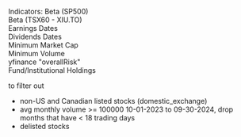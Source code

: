 Indicators:
Beta (SP500)  
Beta (TSX60 - XIU.TO)  
Earnings Dates  
Dividends Dates  
Minimum Market Cap  
Minimum Volume  
yfinance "overallRisk"  
Fund/Institutional Holdings


to filter out
- non-US and Canadian listed stocks (domestic_exchange)
- avg monthly volume >= 100000 10-01-2023 to 09-30-2024, drop months that have < 18 trading days
- delisted stocks
